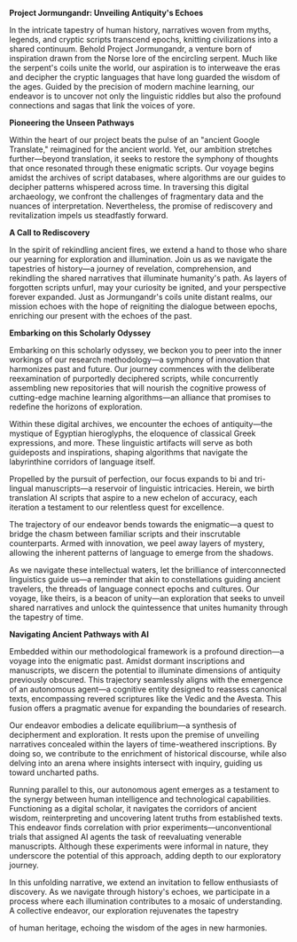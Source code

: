 **Project Jormungandr: Unveiling Antiquity's Echoes**

In the intricate tapestry of human history, narratives woven from myths, legends, and cryptic scripts transcend epochs, knitting civilizations into a shared continuum. Behold Project Jormungandr, a venture born of inspiration drawn from the Norse lore of the encircling serpent. Much like the serpent's coils unite the world, our aspiration is to interweave the eras and decipher the cryptic languages that have long guarded the wisdom of the ages. Guided by the precision of modern machine learning, our endeavor is to uncover not only the linguistic riddles but also the profound connections and sagas that link the voices of yore.

**Pioneering the Unseen Pathways**

Within the heart of our project beats the pulse of an "ancient Google Translate," reimagined for the ancient world. Yet, our ambition stretches further—beyond translation, it seeks to restore the symphony of thoughts that once resonated through these enigmatic scripts. Our voyage begins amidst the archives of script databases, where algorithms are our guides to decipher patterns whispered across time. In traversing this digital archaeology, we confront the challenges of fragmentary data and the nuances of interpretation. Nevertheless, the promise of rediscovery and revitalization impels us steadfastly forward.

**A Call to Rediscovery**

In the spirit of rekindling ancient fires, we extend a hand to those who share our yearning for exploration and illumination. Join us as we navigate the tapestries of history—a journey of revelation, comprehension, and rekindling the shared narratives that illuminate humanity's path. As layers of forgotten scripts unfurl, may your curiosity be ignited, and your perspective forever expanded. Just as Jormungandr's coils unite distant realms, our mission echoes with the hope of reigniting the dialogue between epochs, enriching our present with the echoes of the past.

**Embarking on this Scholarly Odyssey**

Embarking on this scholarly odyssey, we beckon you to peer into the inner workings of our research methodology—a symphony of innovation that harmonizes past and future. Our journey commences with the deliberate reexamination of purportedly deciphered scripts, while concurrently assembling new repositories that will nourish the cognitive prowess of cutting-edge machine learning algorithms—an alliance that promises to redefine the horizons of exploration.

Within these digital archives, we encounter the echoes of antiquity—the mystique of Egyptian hieroglyphs, the eloquence of classical Greek expressions, and more. These linguistic artifacts will serve as both guideposts and inspirations, shaping algorithms that navigate the labyrinthine corridors of language itself.

Propelled by the pursuit of perfection, our focus expands to bi and tri-lingual manuscripts—a reservoir of linguistic intricacies. Herein, we birth translation AI scripts that aspire to a new echelon of accuracy, each iteration a testament to our relentless quest for excellence.

The trajectory of our endeavor bends towards the enigmatic—a quest to bridge the chasm between familiar scripts and their inscrutable counterparts. Armed with innovation, we peel away layers of mystery, allowing the inherent patterns of language to emerge from the shadows.

As we navigate these intellectual waters, let the brilliance of interconnected linguistics guide us—a reminder that akin to constellations guiding ancient travelers, the threads of language connect epochs and cultures. Our voyage, like theirs, is a beacon of unity—an exploration that seeks to unveil shared narratives and unlock the quintessence that unites humanity through the tapestry of time.

**Navigating Ancient Pathways with AI**

Embedded within our methodological framework is a profound direction—a voyage into the enigmatic past. Amidst dormant inscriptions and manuscripts, we discern the potential to illuminate dimensions of antiquity previously obscured. This trajectory seamlessly aligns with the emergence of an autonomous agent—a cognitive entity designed to reassess canonical texts, encompassing revered scriptures like the Vedic and the Avesta. This fusion offers a pragmatic avenue for expanding the boundaries of research.

Our endeavor embodies a delicate equilibrium—a synthesis of decipherment and exploration. It rests upon the premise of unveiling narratives concealed within the layers of time-weathered inscriptions. By doing so, we contribute to the enrichment of historical discourse, while also delving into an arena where insights intersect with inquiry, guiding us toward uncharted paths.

Running parallel to this, our autonomous agent emerges as a testament to the synergy between human intelligence and technological capabilities. Functioning as a digital scholar, it navigates the corridors of ancient wisdom, reinterpreting and uncovering latent truths from established texts. This endeavor finds correlation with prior experiments—unconventional trials that assigned AI agents the task of reevaluating venerable manuscripts. Although these experiments were informal in nature, they underscore the potential of this approach, adding depth to our exploratory journey.

In this unfolding narrative, we extend an invitation to fellow enthusiasts of discovery. As we navigate through history's echoes, we participate in a process where each illumination contributes to a mosaic of understanding. A collective endeavor, our exploration rejuvenates the tapestry

 of human heritage, echoing the wisdom of the ages in new harmonies.
